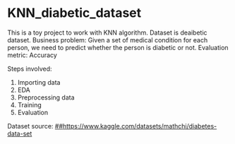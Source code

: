 # KNN_diabetic_dataset
This is a toy project to work with KNN algorithm. Dataset is deaibetic dataset.
Business problem: Given a set of medical condition for each person, we need to predict whether the person is diabetic or not. 
Evaluation metric: Accuracy

Steps involved:
1. Importing data
2. EDA
3. Preprocessing data
4. Training
5. Evaluation

Dataset source: [##](https://www.kaggle.com/datasets/mathchi/diabetes-data-set)https://www.kaggle.com/datasets/mathchi/diabetes-data-set

